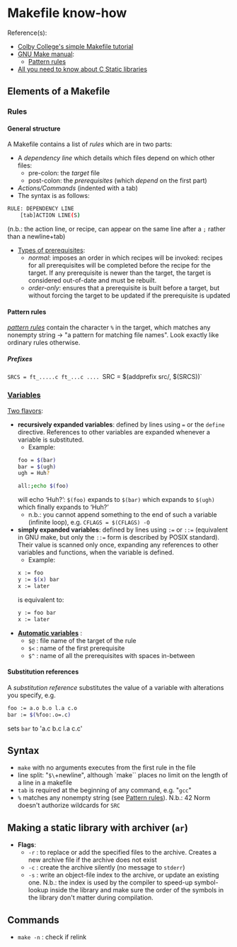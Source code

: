 # Makefile know-how
Reference(s):
- [Colby College's simple Makefile tutorial](https://www.cs.colby.edu/maxwell/courses/tutorials/maketutor/)
- [GNU Make manual](https://www.gnu.org/software/make/manual/make.html):
	- [Pattern rules](https://www.gnu.org/software/make/manual/make.html#Pattern-Intro)
- [All you need to know about C Static libraries](https://dev.to/iamkhalil42/all-you-need-to-know-about-c-static-libraries-1o0b)

## Elements of a Makefile
### Rules
#### General structure
A Makefile contains a list of *rules* which are in two parts:
- A *dependency line* which details which files depend on which other files:
	- pre-colon: the *target* file
	- post-colon: the *prerequisites* (which *depend* on the first part)
- *Actions/Commands* (indented with a tab)
- The syntax is as follows:
```bash
RULE: DEPENDENCY LINE
	[tab]ACTION LINE(S)
```
(n.b.: the action line, or recipe, can appear on the same line after a `;` rather than a newline+tab)
- [Types of prerequisites](https://www.gnu.org/software/make/manual/make.html#Prerequisite-Types):
	- *normal*: imposes an order in which recipes will be invoked: recipes for all prerequisites will be completed before the recipe for the target. If any prerequisite is newer than the target, the target is considered out-of-date and must be rebuilt.
	- *order-only*: ensures that a prerequisite is built before a target, but without forcing the target to be updated if the prerequisite is updated

#### Pattern rules
[*pattern rules*](https://www.gnu.org/software/make/manual/make.html#Pattern-Intro) contain the character `%` in the target, which matches any nonempty string -> "a pattern for matching file names". Look exactly like ordinary rules otherwise.

##### Prefixes
`SRCS = ft_.....c ft_...c ....
`SRC = $(addprefix src/, $(SRCS))`


### [Variables](https://www.gnu.org/software/make/manual/make.html#Using-Variables)
[Two flavors](https://www.gnu.org/software/make/manual/make.html#Flavors):
- **recursively expanded variables**: defined by lines using `=` or the `define` directive. References to other variables are expanded whenever a variable is substituted.
	- Example:
	```bash
	foo = $(bar)
	bar = $(ugh)
	ugh = Huh?

	all:;echo $(foo)
	```
	will echo ‘Huh?’: `$(foo)` expands to `$(bar)` which expands to `$(ugh)` which finally expands to ‘Huh?’
	- n.b.: you cannot append something to the end of such a variable (infinite loop), e.g. `CFLAGS = $(CFLAGS) -O`
- **simply expanded variables**: defined by lines using `:=` or `::=` (equivalent in GNU make, but only the `::=` form is described by POSIX standard). Their value is scanned only once, expanding any references to other variables and functions, when the variable is defined.
	- Example:
	```bash
	x := foo
	y := $(x) bar
	x := later
	```
	is equivalent to:
	```bash
	y := foo bar
	x := later
	```
- [**Automatic variables**](https://www.gnu.org/software/make/manual/make.html#Automatic-Variables) :
	- `$@` : file name of the target of the rule
	- `$<` : name of the first prerequisite
	- `$^` : name of all the prerequisites with spaces in-between

#### Substitution references
A *substitution reference* substitutes the value of a variable with alterations you specify, e.g.
```bash
foo := a.o b.o l.a c.o
bar := $(%foo:.o=.c)
```
sets `bar` to 'a.c b.c l.a c.c'

## Syntax
- `make` with no arguments executes from the first rule in the file
- line split: "`$\`+newline", although `make`` places no limit on the length of a line in a makefile
- `tab` is required at the beginning of any command, e.g. "`gcc`"
- `%` matches any nonempty string (see [Pattern rules](https://www.gnu.org/software/make/manual/make.html#Pattern-Intro)). N.b.: 42 Norm doesn't authorize wildcards for `SRC`

## Making a static library with archiver (`ar`)
- **Flags**:
	- `-r` : to replace or add the specified files to the archive. Creates a new archive file if the archive does not exist
	- `-c` : create the archive silently (no message to `stderr`)
	- `-s` : write an object-file index to the archive, or update an existing one. N.b.: the index is used by the compiler to speed-up symbol-lookup inside the library and make sure the order of the symbols in the library don't matter during compilation.


## Commands
- `make -n` : check if relink